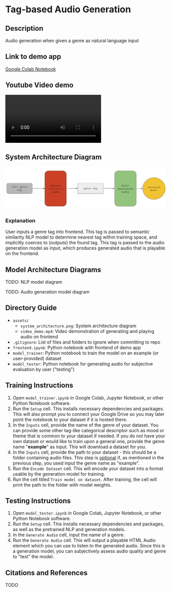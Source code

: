 # Tag-based Audio Generation

## Description

Audio generation when given a genre as natural language input 

## Link to demo app

[Google Colab Notebook](https://colab.research.google.com/drive/17G45yw0ZzsD84X-Q3RHPy6ER9Pb-u6hK)

## Youtube Video demo

![YouTube Demo](./assets/video_demo.mp4)

## System Architecture Diagram

![System Architecture Diagram](./assets/system_architecture.png)

### Explanation

User inputs a genre tag into frontend. This tag is passed to semantic similarity NLP model to determine nearest tag within training space, and implicitly coerces to (outputs) the found tag. This tag is passed to the audio generation model as input, which produces generated audio that is playable on the frontend.

## Model Architecture Diagrams

TODO: NLP model diagram

TODO: Audio generation model diagram

## Directory Guide

 - `assets/`
	 - `system_architecture.png`: System architecture diagram
     - `video_demo.mp4`: Video demonstration of generating and playing audio on frontend
 - `.gitignore`: List of files and folders to ignore when committing to repo
 - `frontend.ipynb`: Python notebook with frontend of demo app
 - `model_trainer`: Python notebook to train the model on an example (or user-provided) dataset
 - `model_tester`: Python notebook for generating audio for subjective evaluation by user ("testing")

## Training Instructions

1. Open `model_trainer.ipynb` in Google Colab, Jupyter Notebook, or other Python Notebook software.
2. Run the `Setup` cell. This installs necessary dependencies and packages. This will also prompt you to connect your Google Drive so you may later point the notebook to your dataset if it is hosted there.
3. In the `Inputs` cell, provide the name of the genre of your dataset. You can provide some other tag-like categorical descriptor such as mood or theme that is common to your dataset if needed. If you do not have your own dataset or would like to train upon a general one, provide the genre name "**example**" as input. This will download a dataset for you.
4. In the `Inputs` cell, provide the path to your dataset - this should be a folder containing audio files. This step is <u>optional</u> if, as mentioned in the previous step, you used input the genre name as "example".
5. Run the `Encode Dataset` cell. This will encode your dataset into a format usable by the generation model for training.
6. Run the cell titled `Train model on dataset`. After training, the cell will print the path to the folder with model weights.

## Testing Instructions

1. Open `model_tester.ipynb` in Google Colab, Jupyter Notebook, or other Python Notebook software.
2. Run the `Setup` cell. This installs necessary dependencies and packages, as well as the pretrained NLP and generation models.
3. In the `Generate Audio` cell, input the name of a genre. 
4. Run the `Generate Audio` cell. This will output a playable HTML Audio element which you can use to listen to the generated audio. Since this is a generation model, you can subjectively assess audio quality and genre to "test" the model.

## Citations and References

TODO
